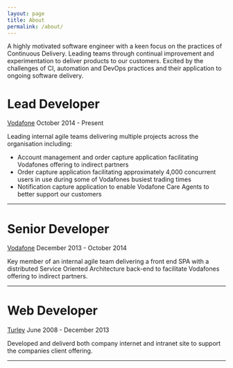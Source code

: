 ```yaml
---
layout: page
title: About
permalink: /about/
---
```


A highly motivated software engineer with a keen focus on the practices of Continuous Delivery. Leading teams through continual improvement and experimentation to deliver products to our customers. Excited by the challenges of CI, automation and DevOps practices and their application to ongoing software delivery.

# Lead Developer #
[Vodafone](http://www.vodafone.co.uk/)
October 2014 - Present 

Leading internal agile teams delivering multiple projects across the organisation including:
* Account management and order capture application facilitating Vodafones offering to indirect partners
* Order capture application facilitating approximately 4,000 concurrent users in use during some of Vodafones busiest trading times
* Notification capture application to enable Vodafone Care Agents to better support our customers

___

# Senior Developer #
[Vodafone](http://www.vodafone.co.uk/)
December 2013 - October 2014

Key member of an internal agile team delivering a front end SPA with a distributed Service Oriented Architecture back-end to facilitate Vodafones offering to indirect partners. 

___

# Web Developer #
[Turley](http://www.turley.co.uk/)
June 2008 - December 2013

Developed and deliverd both company internet and intranet site to support the companies client offering.

___